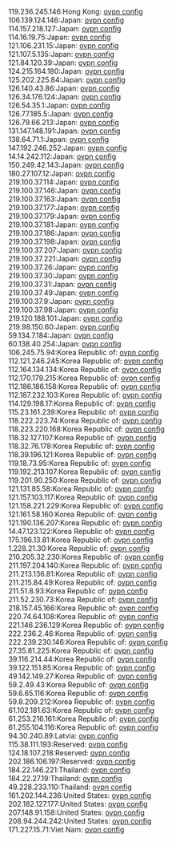 119.236.245.146:Hong Kong: [ovpn config](vpn/119_236_245_146.ovpn)  
106.139.124.146:Japan: [ovpn config](vpn/106_139_124_146.ovpn)  
114.157.218.127:Japan: [ovpn config](vpn/114_157_218_127.ovpn)  
114.16.19.75:Japan: [ovpn config](vpn/114_16_19_75.ovpn)  
121.106.231.15:Japan: [ovpn config](vpn/121_106_231_15.ovpn)  
121.107.5.135:Japan: [ovpn config](vpn/121_107_5_135.ovpn)  
121.84.120.39:Japan: [ovpn config](vpn/121_84_120_39.ovpn)  
124.215.164.180:Japan: [ovpn config](vpn/124_215_164_180.ovpn)  
125.202.225.84:Japan: [ovpn config](vpn/125_202_225_84.ovpn)  
126.140.43.86:Japan: [ovpn config](vpn/126_140_43_86.ovpn)  
126.34.176.124:Japan: [ovpn config](vpn/126_34_176_124.ovpn)  
126.54.35.1:Japan: [ovpn config](vpn/126_54_35_1.ovpn)  
126.77.185.5:Japan: [ovpn config](vpn/126_77_185_5.ovpn)  
126.79.66.213:Japan: [ovpn config](vpn/126_79_66_213.ovpn)  
131.147.148.191:Japan: [ovpn config](vpn/131_147_148_191.ovpn)  
138.64.71.1:Japan: [ovpn config](vpn/138_64_71_1.ovpn)  
147.192.246.252:Japan: [ovpn config](vpn/147_192_246_252.ovpn)  
14.14.242.112:Japan: [ovpn config](vpn/14_14_242_112.ovpn)  
150.249.42.143:Japan: [ovpn config](vpn/150_249_42_143.ovpn)  
180.27.107.12:Japan: [ovpn config](vpn/180_27_107_12.ovpn)  
219.100.37.114:Japan: [ovpn config](vpn/219_100_37_114.ovpn)  
219.100.37.146:Japan: [ovpn config](vpn/219_100_37_146.ovpn)  
219.100.37.163:Japan: [ovpn config](vpn/219_100_37_163.ovpn)  
219.100.37.177:Japan: [ovpn config](vpn/219_100_37_177.ovpn)  
219.100.37.179:Japan: [ovpn config](vpn/219_100_37_179.ovpn)  
219.100.37.181:Japan: [ovpn config](vpn/219_100_37_181.ovpn)  
219.100.37.186:Japan: [ovpn config](vpn/219_100_37_186.ovpn)  
219.100.37.198:Japan: [ovpn config](vpn/219_100_37_198.ovpn)  
219.100.37.207:Japan: [ovpn config](vpn/219_100_37_207.ovpn)  
219.100.37.221:Japan: [ovpn config](vpn/219_100_37_221.ovpn)  
219.100.37.26:Japan: [ovpn config](vpn/219_100_37_26.ovpn)  
219.100.37.30:Japan: [ovpn config](vpn/219_100_37_30.ovpn)  
219.100.37.31:Japan: [ovpn config](vpn/219_100_37_31.ovpn)  
219.100.37.49:Japan: [ovpn config](vpn/219_100_37_49.ovpn)  
219.100.37.9:Japan: [ovpn config](vpn/219_100_37_9.ovpn)  
219.100.37.98:Japan: [ovpn config](vpn/219_100_37_98.ovpn)  
219.120.188.101:Japan: [ovpn config](vpn/219_120_188_101.ovpn)  
219.98.150.60:Japan: [ovpn config](vpn/219_98_150_60.ovpn)  
59.134.7.184:Japan: [ovpn config](vpn/59_134_7_184.ovpn)  
60.138.40.254:Japan: [ovpn config](vpn/60_138_40_254.ovpn)  
106.245.75.94:Korea Republic of: [ovpn config](vpn/106_245_75_94.ovpn)  
112.121.246.245:Korea Republic of: [ovpn config](vpn/112_121_246_245.ovpn)  
112.164.134.134:Korea Republic of: [ovpn config](vpn/112_164_134_134.ovpn)  
112.170.179.215:Korea Republic of: [ovpn config](vpn/112_170_179_215.ovpn)  
112.186.186.158:Korea Republic of: [ovpn config](vpn/112_186_186_158.ovpn)  
112.187.232.103:Korea Republic of: [ovpn config](vpn/112_187_232_103.ovpn)  
114.129.198.17:Korea Republic of: [ovpn config](vpn/114_129_198_17.ovpn)  
115.23.161.239:Korea Republic of: [ovpn config](vpn/115_23_161_239.ovpn)  
118.222.223.74:Korea Republic of: [ovpn config](vpn/118_222_223_74.ovpn)  
118.223.220.168:Korea Republic of: [ovpn config](vpn/118_223_220_168.ovpn)  
118.32.127.107:Korea Republic of: [ovpn config](vpn/118_32_127_107.ovpn)  
118.32.76.178:Korea Republic of: [ovpn config](vpn/118_32_76_178.ovpn)  
118.39.196.121:Korea Republic of: [ovpn config](vpn/118_39_196_121.ovpn)  
119.18.73.95:Korea Republic of: [ovpn config](vpn/119_18_73_95.ovpn)  
119.192.213.107:Korea Republic of: [ovpn config](vpn/119_192_213_107.ovpn)  
119.201.90.250:Korea Republic of: [ovpn config](vpn/119_201_90_250.ovpn)  
121.131.85.58:Korea Republic of: [ovpn config](vpn/121_131_85_58.ovpn)  
121.157.103.117:Korea Republic of: [ovpn config](vpn/121_157_103_117.ovpn)  
121.158.221.229:Korea Republic of: [ovpn config](vpn/121_158_221_229.ovpn)  
121.161.58.160:Korea Republic of: [ovpn config](vpn/121_161_58_160.ovpn)  
121.190.136.207:Korea Republic of: [ovpn config](vpn/121_190_136_207.ovpn)  
14.47.123.122:Korea Republic of: [ovpn config](vpn/14_47_123_122.ovpn)  
175.196.13.81:Korea Republic of: [ovpn config](vpn/175_196_13_81.ovpn)  
1.228.21.30:Korea Republic of: [ovpn config](vpn/1_228_21_30.ovpn)  
210.205.32.230:Korea Republic of: [ovpn config](vpn/210_205_32_230.ovpn)  
211.197.204.140:Korea Republic of: [ovpn config](vpn/211_197_204_140.ovpn)  
211.213.136.81:Korea Republic of: [ovpn config](vpn/211_213_136_81.ovpn)  
211.215.84.49:Korea Republic of: [ovpn config](vpn/211_215_84_49.ovpn)  
211.51.8.93:Korea Republic of: [ovpn config](vpn/211_51_8_93.ovpn)  
211.52.230.73:Korea Republic of: [ovpn config](vpn/211_52_230_73.ovpn)  
218.157.45.166:Korea Republic of: [ovpn config](vpn/218_157_45_166.ovpn)  
220.74.64.108:Korea Republic of: [ovpn config](vpn/220_74_64_108.ovpn)  
221.146.236.129:Korea Republic of: [ovpn config](vpn/221_146_236_129.ovpn)  
222.236.2.46:Korea Republic of: [ovpn config](vpn/222_236_2_46.ovpn)  
222.239.230.146:Korea Republic of: [ovpn config](vpn/222_239_230_146.ovpn)  
27.35.81.225:Korea Republic of: [ovpn config](vpn/27_35_81_225.ovpn)  
39.116.214.44:Korea Republic of: [ovpn config](vpn/39_116_214_44.ovpn)  
39.122.151.85:Korea Republic of: [ovpn config](vpn/39_122_151_85.ovpn)  
49.142.149.27:Korea Republic of: [ovpn config](vpn/49_142_149_27.ovpn)  
59.2.49.43:Korea Republic of: [ovpn config](vpn/59_2_49_43.ovpn)  
59.6.65.116:Korea Republic of: [ovpn config](vpn/59_6_65_116.ovpn)  
59.8.209.212:Korea Republic of: [ovpn config](vpn/59_8_209_212.ovpn)  
61.102.181.63:Korea Republic of: [ovpn config](vpn/61_102_181_63.ovpn)  
61.253.216.161:Korea Republic of: [ovpn config](vpn/61_253_216_161.ovpn)  
61.255.104.116:Korea Republic of: [ovpn config](vpn/61_255_104_116.ovpn)  
94.30.240.89:Latvia: [ovpn config](vpn/94_30_240_89.ovpn)  
115.38.111.193:Reserved: [ovpn config](vpn/115_38_111_193.ovpn)  
124.18.107.218:Reserved: [ovpn config](vpn/124_18_107_218.ovpn)  
202.186.106.197:Reserved: [ovpn config](vpn/202_186_106_197.ovpn)  
184.22.146.221:Thailand: [ovpn config](vpn/184_22_146_221.ovpn)  
184.22.27.19:Thailand: [ovpn config](vpn/184_22_27_19.ovpn)  
49.228.233.110:Thailand: [ovpn config](vpn/49_228_233_110.ovpn)  
161.202.144.236:United States: [ovpn config](vpn/161_202_144_236.ovpn)  
202.182.127.177:United States: [ovpn config](vpn/202_182_127_177.ovpn)  
207.148.91.158:United States: [ovpn config](vpn/207_148_91_158.ovpn)  
208.94.244.242:United States: [ovpn config](vpn/208_94_244_242.ovpn)  
171.227.15.71:Viet Nam: [ovpn config](vpn/171_227_15_71.ovpn)  
